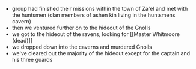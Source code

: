 * group had finished their missions within the town of Za'el and met with the huntsmen (clan members of ashen kin living in the huntsmens cavern)
* then we ventured further on to the hideout of the Gnolls
* we got to the hideout of the ravens, looking for [[Master Whitmoore (dead)]]
* we dropped down into the caverns and murdered Gnolls
* we've cleared out the majority of the hideout except for the captain and his three guards
